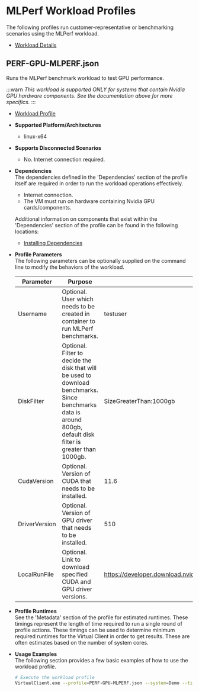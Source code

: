 ﻿# MLPerf Workload Profiles
The following profiles run customer-representative or benchmarking scenarios using the MLPerf workload.

* [Workload Details](./mlperf.md)  

## PERF-GPU-MLPERF.json
Runs the MLPerf benchmark workload to test GPU performance. 

:::warn
*This workload is supported ONLY for systems that contain Nvidia GPU hardware components. See the documentation above for more specifics.*
:::

* [Workload Profile](https://github.com/microsoft/VirtualClient/blob/main/src/VirtualClient/VirtualClient.Main/profiles/PERF-GPU-MLPERF.json) 

* **Supported Platform/Architectures**
  * linux-x64

* **Supports Disconnected Scenarios**  
  * No. Internet connection required.

* **Dependencies**  
  The dependencies defined in the 'Dependencies' section of the profile itself are required in order to run the workload operations effectively.
  * Internet connection.
  * The VM must run on hardware containing Nvidia GPU cards/components.

  Additional information on components that exist within the 'Dependencies' section of the profile can be found in the following locations:
  * [Installing Dependencies](https://microsoft.github.io/VirtualClient/docs/category/dependencies/)

* **Profile Parameters**  
  The following parameters can be optionally supplied on the command line to modify the behaviors of the workload.

  | Parameter             | Purpose | Default Value |
  |-----------------------|---------|---------------|
  | Username     | Optional. User which needs to be created in container to run MLPerf benchmarks. | testuser  |
  | DiskFilter     | Optional. Filter to decide the disk that will be used to download benchmarks. Since benchmarks data is around 800gb, default disk filter is greater than 1000gb. | SizeGreaterThan:1000gb  |
  | CudaVersion     | Optional. Version of CUDA that needs to be installed. | 11.6  |
  | DriverVersion     | Optional. Version of GPU driver that needs to be installed. | 510  |
  | LocalRunFile     | Optional. Link to download specified CUDA and GPU driver versions. | https://developer.download.nvidia.com/compute/cuda/11.6.0/local_installers/cuda_11.6.0_510.39.01_linux.run  |

* **Profile Runtimes**  
  See the 'Metadata' section of the profile for estimated runtimes. These timings represent the length of time required to run a single round of profile 
  actions. These timings can be used to determine minimum required runtimes for the Virtual Client in order to get results. These are often estimates based on the
  number of system cores. 

* **Usage Examples**  
  The following section provides a few basic examples of how to use the workload profile.

  ```bash
  # Execute the workload profile
  VirtualClient.exe --profile=PERF-GPU-MLPERF.json --system=Demo --timeout=1440 --packageStore="{BlobConnectionString|SAS Uri}"
  ```